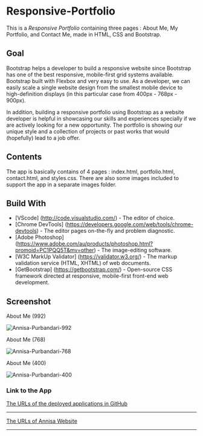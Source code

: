 # Responsive-Portfolio
This is a *Responsive Portfolio* containing three pages : About Me, My Portfolio, and Contact Me, made in HTML, CSS and Bootstrap.

## Goal
Bootstrap helps a developer to build a responsive website since Bootstrap has one of the best responsive, mobile-first grid systems available. Bootstrap built with Flexbox and very easy to use. As a developer, we can easily scale a single website design from the smallest mobile device to high-definition displays (in this particular case from 400px - 768px - 900px).

In addition, building a responsive portfolio using Bootstrap as a website developer is helpful in showcasing our skills and experiences specially if we are actively looking for a new opportunity. The portfolio is showing our unique style and a collection of projects or past works that would (hopefully) lead to a job offer. 

## Contents 
<p>The app is basically contains of 4 pages : index.html, portfolio.html, contact.html, and styles.css. There are also some images included to support the app in a separate images folder.

## Build With
* [VScode] (http://code.visualstudio.com/) - The editor of choice.
* [Chrome DevTools] (https://developers.google.com/web/tools/chrome-devtools) - The editor pages on-the-fly and problem diagnostic.
* [Adobe Photoshop] (https://www.adobe.com/au/products/photoshop.html?promoid=PC1PQQ5T&mv=other) - The image-editing software.
* [W3C MarkUp Validator] (https://validator.w3.org/) - The markup validation service (HTML, XHTML) of web documents.
* [GetBootstrap] (https://getbootstrap.com/) - Open-source CSS framework directed at responsive, mobile-first front-end web development. 

## Screenshot 
About Me (992)

![Annisa-Purbandari-992](https://user-images.githubusercontent.com/7066137/91275712-dbc54900-e7c3-11ea-91db-631aad46308d.png)


About Me (768)

![Annisa-Purbandari-768](https://user-images.githubusercontent.com/7066137/91275839-08796080-e7c4-11ea-9822-c2bbec25ad8b.png)


About Me (400)

![Annisa-Purbandari-400](https://user-images.githubusercontent.com/7066137/91275910-1dee8a80-e7c4-11ea-83db-8cdace8cfa61.png)



### Link to the App
<a href="https://annisapf.github.io/Responsive-Portfolio/">The URLs of the deployed applications in GitHub</a><hr>
<a href="http://annisapurbandari">The URLs of Annisa Website</a><hr>

